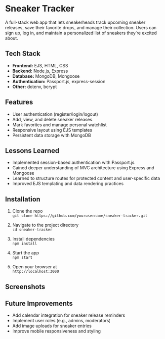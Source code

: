 # Sneaker Tracker 

A full-stack web app that lets sneakerheads track upcoming sneaker releases, save their favorite drops, and manage their collection. Users can sign up, log in, and maintain a personalized list of sneakers they’re excited about.

##  Tech Stack

- **Frontend:** EJS, HTML, CSS
- **Backend:** Node.js, Express
- **Database:** MongoDB, Mongoose
- **Authentication:** Passport.js, express-session
- **Other:** dotenv, bcrypt

## Features

- User authentication (register/login/logout)
- Add, view, and delete sneaker releases
- Mark favorites and manage personal watchlist
- Responsive layout using EJS templates
- Persistent data storage with MongoDB

## Lessons Learned

- Implemented session-based authentication with Passport.js
- Gained deeper understanding of MVC architecture using Express and Mongoose
- Learned to structure routes for protected content and user-specific data
- Improved EJS templating and data rendering practices

## Installation

1. Clone the repo  
   `git clone https://github.com/yourusername/sneaker-tracker.git`

2. Navigate to the project directory  
   `cd sneaker-tracker`

3. Install dependencies  
   `npm install`


4. Start the app  
`npm start`

5. Open your browser at  
`http://localhost:3000`

## Screenshots



## Future Improvements

- Add calendar integration for sneaker release reminders
- Implement user roles (e.g., admins, moderators)
- Add image uploads for sneaker entries
- Improve mobile responsiveness and styling

